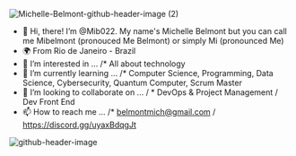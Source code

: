 ![Michelle-Belmont-github-header-image (2)](https://github.com/Mib022/Mib022/assets/101289812/ff992908-06de-4b0a-9f9b-2179858497d7)


- 👋 Hi, there! I’m @Mib022. My name's Michelle Belmont but you can call me Mibelmont (pronouced Me Belmont) or simply Mi (pronounced Me)
- 🌍 From Rio de Janeiro - Brazil
- 👀 I’m interested in ... /* All about technology
- 🌱 I’m currently learning ... /* Computer Science, Programming, Data Science, Cybersecurity, Quantum Computer, Scrum Master
- 💞️ I’m looking to collaborate on ... / * DevOps & Project Management / Dev Front End
- 📫 How to reach me ... /* belmontmich@gmail.com / https://discord.gg/uyaxBdqgJt

![github-header-image](https://github.com/Mib022/Mib022/assets/101289812/ec755439-15bc-4077-8017-678d7ac0fa9d)






<!---
Mib022/Mib022 is a ✨ special ✨ repository because its `README.md` (this file) appears on your GitHub profile.
You can click the Preview link to take a look at your changes.
--->
